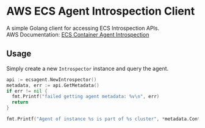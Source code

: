 # AWS ECS Agent Introspection Client
A simple Golang client for accessing ECS Introspection APIs.  
AWS Documentation: [ECS Container Agent Introspection](http://docs.aws.amazon.com/AmazonECS/latest/developerguide/ecs-agent-introspection.html) 

## Usage

Simply create a new `Introspector` instance and query the agent.
```go
api := ecsagent.NewIntrospector()
metadata, err := api.GetMetadata()
if err != nil {
  fmt.Printf("failed getting agent metadata: %v\n", err)
  return
}

fmt.Printf("Agent of instance %s is part of %s cluster", *metadata.ContainerInstanceArn, *metadata.Cluster)
```
